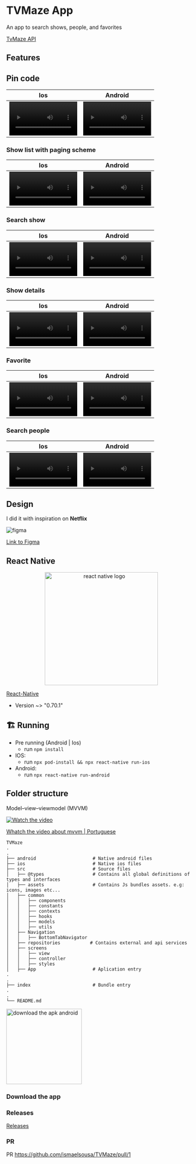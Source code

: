 # TVMaze App

An app to search shows, people, and favorites

[TvMaze API](https://www.tvmaze.com/api)

## Features

## Pin code

Ios | Android
:-: | :-:
<video src='https://user-images.githubusercontent.com/28990749/192304814-47d91785-b7b1-4fc9-a2ed-e3cb0d24c2da.mov' width=180/> | <video src='https://user-images.githubusercontent.com/28990749/192304751-39532a9f-843c-4c94-9ddf-eb1d048e8a7b.mov' width=180/>

### Show list with paging scheme

Ios | Android
:-: | :-:
<video src='https://user-images.githubusercontent.com/28990749/192160286-3550d6d5-1fc3-49b0-b49c-0a2f028340f5.mov' width=180/> | <video src='https://user-images.githubusercontent.com/28990749/192160291-30fc21a1-db64-4dec-be7b-78323811b825.mov' width=180/>





### Search show


Ios | Android
:-: | :-:
<video src='https://user-images.githubusercontent.com/28990749/192160748-64b66c82-9f23-42c9-b475-c19bedad4fe8.mov' width=180/> | <video src='https://user-images.githubusercontent.com/28990749/192160747-f2e85690-b434-47d4-b60b-f60bcc464a22.mov' width=180/>





### Show details


Ios | Android
:-: | :-:
<video src='https://user-images.githubusercontent.com/28990749/192161036-2ab7bf77-3cae-4f18-8eb6-11c42c2a7c3b.mov' width=180/> | <video src='https://user-images.githubusercontent.com/28990749/192161034-40fc3395-8bd0-45be-ad36-da8e75709921.mov' width=180/>



### Favorite


Ios | Android
:-: | :-:
<video src='https://user-images.githubusercontent.com/28990749/192161112-df60e162-a267-4838-a4b1-0c546def5985.mov' width=180/> | <video src='https://user-images.githubusercontent.com/28990749/192161111-f9788cab-414b-4a2b-af4f-62e271286812.mov' width=180/>






### Search people


Ios | Android
:-: | :-:
<video src='https://user-images.githubusercontent.com/28990749/192161192-b3bf0dba-d67c-4198-a878-72137a879383.mov' width=180/> | <video src='https://user-images.githubusercontent.com/28990749/192161187-53454db5-bf57-48b2-9c09-b8d014fa9a4c.mov' width=180/>


## Design

I did it with inspiration on **Netflix**



![figma](https://user-images.githubusercontent.com/28990749/192382128-487ba7d3-fb7f-442c-8f9e-eb39c81e4c07.png)


[Link to Figma](https://www.figma.com/file/0jGlxxKJD82RpG9FTRfecD/TVMaze?node-id=0%3A1)


## React Native


<p align='center'>
  <img 
       width='300px'
       src='https://assets-global.website-files.com/5d9bc5d562ffc2869b470941/5e1f9804b36ff7196d4b72a0_logo-react-native-tech.png' 
       alt='react native logo'
  />
</p>




[React-Native](https://reactnative.dev)
  - Version ~> "0.70.1"

## 🏗 Running

- Pre running (Android | Ios)
  - run `npm install`
- IOS:
  - run `npx pod-install && npx react-native run-ios`
- Android:   
  - run `npx react-native run-android`

## Folder structure

Model–view–viewmodel (MVVM)


[![Watch the video](https://user-images.githubusercontent.com/28990749/192161892-567a1e12-ed46-4f74-87bf-fbe99bb9513a.png)](https://youtu.be/RGRfXh54d9U)

[Whatch the video about mvvm | Portuguese](https://youtu.be/RGRfXh54d9U)


```plainText
TVMaze
.
.
├── android                     # Native android files
├── ios                         # Native ios files
├── src                         # Source files
│   ├── @types                  # Contains all global definitions of types and interfaces
│   ├── assets                  # Contains Js bundles assets. e.g: icons, images etc...
│   ├── common                  
│   │   ├── components    
│   │   ├── constants
│   │   ├── contexts
│   │   ├── hooks
│   │   ├── models
│   │   ├── utils
│   ├── Navigation     
│   │   ├── BottomTabNavigator
│   ├── repositories           # Contains external and api services
│   ├── screens
│   │   ├── view
│   │   ├── controller
│   │   ├── styles              
│   ├── App                     # Aplication entry
.
.
├── index                       # Bundle entry
.
.
└── README.md

```

  <img 
       width='200px'
       src='https://user-images.githubusercontent.com/28990749/192165315-76fe3419-7cdc-4a56-b37b-f0a54199c187.png' 
       alt='download the apk android'
  />
  
### Download the app




### Releases
[Releases](https://github.com/ismaelsousa/TVMaze/releases)

### PR

PR https://github.com/ismaelsousa/TVMaze/pull/1








